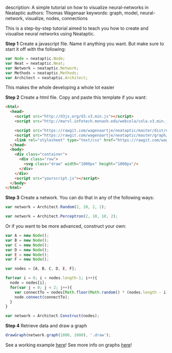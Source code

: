 description: A simple tutorial on how to visualize neural-networks in Neataptic
authors: Thomas Wagenaar
keywords: graph, model, neural-network, visualize, nodes, connections

This is a step-by-step tutorial aimed to teach you how to create and visualise neural networks using Neataptic.

**Step 1**
Create a javascript file. Name it anything you want. But make sure to start it off with the following:

```javascript
var Node = neataptic.Node;
var Neat = neataptic.Neat;
var Network = neataptic.Network;
var Methods = neataptic.Methods;
var Architect = neataptic.Architect;
```

This makes the whole developing a whole lot easier

**Step 2**
Create a html file. Copy and paste this template if you want:

```html
<html>
  <head>
    <script src="http://d3js.org/d3.v3.min.js"></script>
    <script src="http://marvl.infotech.monash.edu/webcola/cola.v3.min.js"></script>

    <script src="https://rawgit.com/wagenaartje/neataptic/master/dist/neataptic.js"></script>
    <script src="https://rawgit.com/wagenaartje/neataptic/master/graph/graph.js"></script>
    <link rel="stylesheet" type="text/css" href="https://rawgit.com/wagenaartje/neataptic/master/graph/graph.css">
  </head>
  <body>
    <div class="container">
      <div class="row">
        <svg class="draw" width="1000px" height="1000px"/>
      </div>
    </div>
    <script src="yourscript.js"></script>
  </body>
</html>
```

**Step 3** Create a network. You can do that in any of the following ways:

```javascript
var network = Architect.Random(2, 20, 2, 2);
```

```javascript
var network = Architect.Perceptron(2, 10, 10, 2);
```

Or if you want to be more advanced, construct your own:
```javascript
var A = new Node();
var B = new Node();
var C = new Node();
var D = new Node();
var E = new Node();
var F = new Node();

var nodes = [A, B, C, D, E, F];

for(var i = 0; i < nodes.length-1; i++){
  node = nodes[i];
  for(var j = 0; j < 2; j++){
    var connectTo = nodes[Math.floor(Math.random() * (nodes.length - i) + i)];
    node.connect(connectTo);
  }
}

var network = Architect.Construct(nodes);
```

**Step 4** Retrieve data and draw a graph
```javascript
drawGraph(network.graph(1000, 1000), '.draw');
```

See a working example [here](https://jsfiddle.net/ch8s9d3e/30/)!
See more info on graphs [here](https://github.com/wagenaartje/neataptic/tree/master/graph)!
